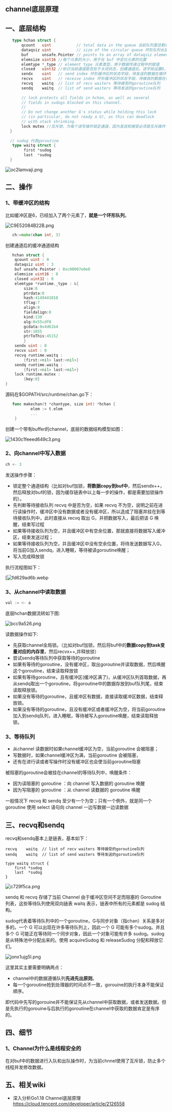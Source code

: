 ## channel底层原理

 ## 一、底层结构

```go
   type hchan struct {
       qcount   uint           // total data in the queue 当前队列里还剩余元素个数
       dataqsiz uint           // size of the circular queue 环形队列长度，即缓冲区的大小，即make(chan T,N) 中的N
       buf      unsafe.Pointer // points to an array of dataqsiz elements 环形队列指针，循环队列是大小固定的用来存放chan接收的数据的队列；
       elemsize uint16 //每个元素的大小，用于在 buf 中定位元素的位置
       elemtype *_type // element type 元素类型，用于数据传递过程中的赋值
       closed   uint32 //标识当前通道是否处于关闭状态，创建通道后，该字段设置0，即打开通道；通道调用close将其设置为1，通道关闭
       sendx    uint   // send index 环形缓冲区的状态字段，待发送的数据在循环队列buffer中的位置索引；
       recvx    uint   // receive index 环形缓冲区的状态字段，待接收的数据在循环队列buffer中的位置索引
       recvq    waitq  // list of recv waiters 等待接受的goroutine队列
       sendq    waitq  // list of send waiters 等待发送的goroutine队列
    
       // lock protects all fields in hchan, as well as several
       // fields in sudogs blocked on this channel.
       //
       // Do not change another G's status while holding this lock
       // (in particular, do not ready a G), as this can deadlock
       // with stack shrinking.
       lock mutex //互斥锁，为每个读写操作锁定通道，因为发送和接受必须是互斥操作
  }
  
  // sudog 代表goroutine
   type waitq struct {
        first *sudog
        last  *sudog
  }
```

![oc2lamvaji.png](https://pic1.imgdb.cn/item/6443c2e70d2dde577741e99f.png)

## 二、操作

### 1、带缓冲区的结构

比如缓冲区是6，已经加入了两个元素了，**就是一个环形队列**。

![C9E52084B22B.png](https://pic1.imgdb.cn/item/641575a5a682492fcc4da0bf.png)

```go
   ch:=make(chan int, 3)
```

创建通道后的缓冲通道结构

```go
   hchan struct {
    qcount uint : 0 
    dataqsiz uint : 3 
    buf unsafe.Pointer : 0xc00007e0e0 
    elemsize uint16 : 8 
    closed uint32 : 0 
    elemtype *runtime._type : &{
        size:8 
        ptrdata:0 
        hash:4149441018 
        tflag:7 
        align:8 
        fieldalign:8 
        kind:130 
        alg:0x55cdf0 
        gcdata:0x4d61b4 
        str:1055 
        ptrToThis:45152
        }
    sendx uint : 0 
    recvx uint : 0 
    recvq runtime.waitq : 
        {first:<nil> last:<nil>}
    sendq runtime.waitq : 
        {first:<nil> last:<nil>}
    lock runtime.mutex : 
        {key:0}
}
```

源码在$GOPATH/src/runtime/chan.go下：

```go
   func makechan(t *chantype, size int) *hchan {
           elem := t.elem
           ...
    }
```

创建一个带有buffer的channel，底层的数据结构模型如图：

![1430c1feeed649c3.png](https://pic1.imgdb.cn/item/64156803a682492fcc33a5a1.webp)

### 2、向channel中写入数据

```go
ch <- 3
```

 发送操作步骤：

- 锁定整个通道结构（比如对buf加锁，**将数据copy到buf中**，然后sendx++，然后释放对buf的锁，因为缓存链表中以上每一步的操作，都是需要加锁操作的）。
- 先判断等待接收队列 recvq 中是否为空，如果 recvq 不为空，说明之前在进行读操作时，缓冲区中没有数据或者没有缓冲区，所以造成了阻塞并挂在到等待接收队列中，此时直接从 recvq 取出 G，并把数据写入，最后把该 G 唤醒，结束写过程
- 如果等待接收队列为空，并且缓冲区中有空余位置，那就直接将数据写入缓冲区，结束发送过程；
- 如果等待接收队列为空，并且缓冲区中没有空余位置，将待发送数据写入G，将当前G加入sendq，进入睡眠，等待被读goroutine唤醒；
- 写入完成释放锁

执行流程图如下：

 [![fd629ad6b.webp](https://pic1.imgdb.cn/item/6443bdc30d2dde57773c0a0a.webp)

### 3、从channel中读取数据

```go
val := <- a
```

底层hchan数据流转如下图:

 ![bcc9a526.png](https://pic1.imgdb.cn/item/64157a59a682492fcc57e5f2.webp)

读数据操作如下:

- 先获取channel全局锁。（比如对buf加锁，然后将buf中的**数据copy到task变量对应的内存里**，然后recvx++,并释放锁）
- 尝试sendq等待队列中获取等待的goroutine
- 如果有等待的goroutine，没有缓冲区，取出goroutine并读取数据，然后唤醒这个goroutine，结束读取释放锁
- 如果有等待goroutine，且有缓冲区(缓冲区满了)，从缓冲区队列首取数据，再从sendq取出一个goroutine，将goroutine中的数据存放到buf队列尾，结束读取释放锁。
- 如果没有等待的goroutine，且缓冲区有数据，直接读取缓冲区数据，结束释放锁。
- 如果没有等待的goroutine，且没有缓冲区或者缓冲区为空，将当前goroutine加入到sendq队列，进入睡眠，等待被写入goroutine唤醒，结束读取释放锁。

### 3、等待队列
- 从channel 读数据时如果channel缓冲区为空，当前goroutine 会被阻塞；
- 写数据时，如果channel缓冲区为满，当前goroutine 会被阻塞，
- 还有在进行读或者写操作时没有缓冲区也会使当前goroutine阻塞

被阻塞的goroutine会被挂在channel的等待队列中，唤醒条件：

- 因为读阻塞的 goroutine ：向 channel 写入数据的 goroutine 唤醒
- 因为写阻塞的 goroutine ：从 channel 读数据的 goroutine 唤醒

一般情况下 recvq 和 sendq 至少有一个为空；只有一个例外，就是同一个 goroutine 使用 select 语句向 channel 一边写数据一边读数据

## 三、recvq和sendq

recvq和sendq基本上是链表，基本如下：

    recvq    waitq  // list of recv waiters 等待接受的goroutine队列
    sendq    waitq  // list of send waiters 等待发送的goroutine队列
    
    type waitq struct {
    	first *sudog
    	last  *sudog
    }

![c729f5ca.png](https://pic1.imgdb.cn/item/64158dcfa682492fcc807cbf.webp) 

sendq 和 recvq 存储了当前 Channel 由于缓冲区空间不足而阻塞的 Goroutine 列表，这些等待队列使用双向链表 waitq 表示，链表中所有的元素都是 sudog 结构。

sudog代表着等待队列中的一个goroutine，G与同步对象（指chan）关系是多对多的。一个 G 可以出现在许多等待队列上，因此一个 G 可能有多个sudog。并且多个 G 可能正在等待同一个同步对象，因此一个对象可能有许多 sudog。sudog 是从特殊池中分配出来的。使用 acquireSudog 和 releaseSudog 分配和释放它们。

![jonx1ujg5l.png](https://pic1.imgdb.cn/item/6443c45d0d2dde5777436947.png)

这里其实主要需要明确两点：

- channel中的数据遵循队列**先进先出原则**。
- 每一个goroutine抢到处理器的时间点不一致，gorouine的执行本身不能保证顺序。

即代码中先写的gorouine并不能保证先从channel中获取数据，或者发送数据。但是先执行的gorouine与后执行的goroutine在channel中获取的数据肯定是有序的。

## 四、细节

### 1、Channel为什么是线程安全的

在对buf中的数据进行入队和出队操作时，为当前chnnel使用了互斥锁，防止多个线程并发修改数据。

## 五、相关wiki

- 深入分析Go1.18 Channel底层原理 https://cloud.tencent.com/developer/article/2126558
